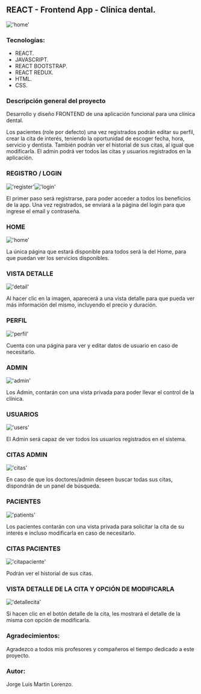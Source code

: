 ## REACT - Frontend App - Clínica dental.

!['home'](./src/assets/img/home.jpeg)

### Tecnologías:

+ REACT.
+ JAVASCRIPT.
+ REACT BOOTSTRAP.
+ REACT REDUX.
+ HTML.
+ CSS.

### Descripción general del proyecto 

Desarrollo y diseño FRONTEND de una aplicación funcional para una clínica dental.

Los pacientes (role por defecto) una vez registrados podrán editar su perfil, crear la cita de interés, teniendo la oportunidad de escoger fecha, hora, servicio y dentista. También podrán ver el historial de sus citas, al igual que modificarla. El admin podrá ver todos las citas y usuarios registrados en la aplicación.

### REGISTRO / LOGIN

!['register'](./src/assets/img/register.png)!['login'](./src/assets/img/login.png)

El primer paso será registrarse, para poder acceder a todos los beneficios de la app. Una vez registrados, se enviará a la página del login para que ingrese el email y contraseña.

### HOME

!['home'](./src/assets/img/home1.jpeg)

La única página que estará disponible para todos será la del Home, para que puedan ver los servicios disponibles.

### VISTA DETALLE

!['detail'](./src/assets/img/detail.png)

Al hacer clic en la imagen, aparecerá a una vista detalle para que pueda ver más información del mismo, incluyendo el precio y duración.

### PERFIL

!['perfil'](./src/assets/img/perfil.png)

Cuenta con una página para ver y editar datos de usuario en caso de necesitarlo.

### ADMIN

!['admin'](./src/assets/img/admin.jpeg)

Los Admin, contarán con una vista privada para poder llevar el control de la clínica.

### USUARIOS

!['users'](./src/assets/img/users.png)

El Admin será capaz de ver todos los usuarios registrados en el sistema.

### CITAS ADMIN

!['citas'](./src/assets/img/citas.png)

En caso de que los doctores/admin deseen buscar todas sus citas, dispondrán de un panel de búsqueda.

### PACIENTES

!['patients'](./src/assets/img/patients.png)

Los pacientes contarán con una vista privada para solicitar la cita de su interés e incluso modificarla en caso de necesitarlo.

### CITAS PACIENTES

!['citapaciente'](./src/assets/img/citapaciente.png)

Podrán ver el historial de sus citas.

### VISTA DETALLE DE LA CITA Y OPCIÓN DE MODIFICARLA

!['detallecita'](./src/assets/img/detallecita.png)

Si hacen clic en el botón detalle de la cita, les mostrará el detalle de la misma con opción de modificarla.

### Agradecimientos:

Agradezco a todos mis profesores y compañeros el tiempo dedicado a este proyecto.

### Autor:

Jorge Luis Martin Lorenzo.
